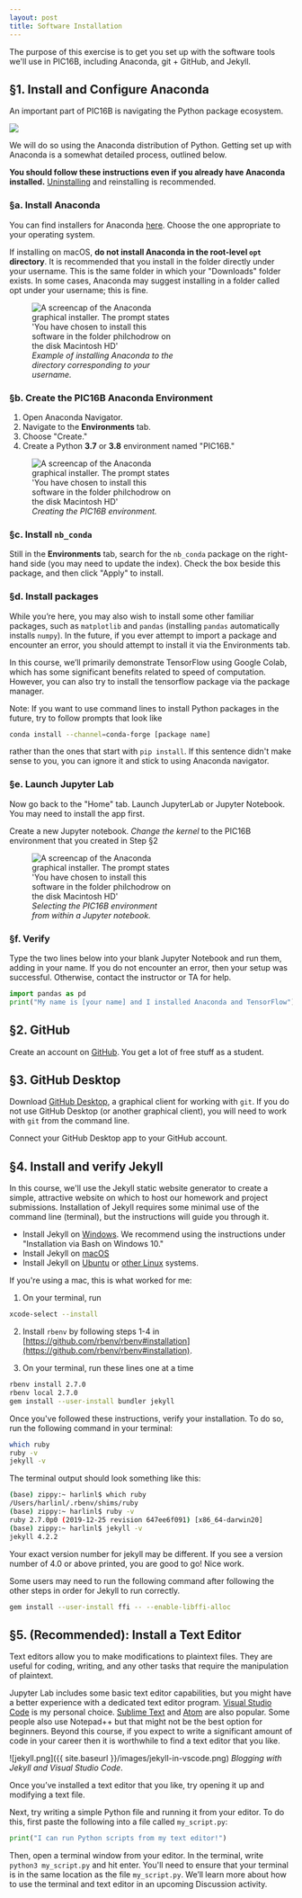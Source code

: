 ```yaml
---
layout: post
title: Software Installation
---
```


The purpose of this exercise is to get you set up with the software tools we'll use in PIC16B, including Anaconda, git + GitHub, and Jekyll. 

## §1. Install and Configure Anaconda

An important part of PIC16B is navigating the Python package ecosystem. 

[![](https://imgs.xkcd.com/comics/python_environment_2x.png)](https://xkcd.com/1987/)

We will do so using the Anaconda distribution of Python. Getting set up with Anaconda is a somewhat detailed process, outlined below. 

**You should follow these instructions even if you already have Anaconda installed.** [Uninstalling](https://docs.anaconda.com/anaconda/install/uninstall/) and reinstalling is recommended. 

### §a. Install Anaconda

You can find installers for Anaconda [here](https://docs.anaconda.com/anaconda/install/). Choose the one appropriate to your operating system. 

If installing on macOS, **do not install Anaconda in the root-level `opt` directory**. It is recommended that you install in the folder directly under your username. This is the same folder in which your "Downloads" folder exists. In some cases, Anaconda may suggest installing in a folder called opt under your username; this is fine.

<figure class="image" style="width:50%">
    <img src="http://philchodrow.github.io/PIC16B/_images/installation-directory.png" alt="A screencap of the Anaconda graphical installer. The prompt states 'You have chosen to install this software in the folder philchodrow on the disk Macintosh HD'">
    <figcaption><i>Example of installing Anaconda to the directory corresponding to your username.</i></figcaption>
</figure>

### §b. Create the PIC16B Anaconda Environment

1. Open Anaconda Navigator. 
2. Navigate to the **Environments** tab. 
3. Choose "Create."
4. Create a Python **3.7** or **3.8** environment named "PIC16B." 

<figure class="image" style="width:50%">
    <img src="http://philchodrow.github.io/PIC16B/_images/create-environment.png" alt="A screencap of the Anaconda graphical installer. The prompt states 'You have chosen to install this software in the folder philchodrow on the disk Macintosh HD'">
    <figcaption><i>Creating the PIC16B environment.</i></figcaption>
</figure>

### §c. Install `nb_conda`

Still in the **Environments** tab, search for the `nb_conda` package on the right-hand side (you may need to update the index). 
Check the box beside this package, and then click "Apply" to install. 

### §d. Install packages 

While you’re here, you may also wish to install some other familiar packages, such as `matplotlib` and `pandas` (installing `pandas` automatically installs `numpy`). In the future, if you ever attempt to import a package and encounter an error, you should attempt to install it via the Environments tab.

In this course, we’ll primarily demonstrate TensorFlow using Google Colab, which has some significant benefits related to speed of computation. However, you can also try to install the tensorflow package via the package manager.

Note: If you want to use command lines to install Python packages in the future, try to follow prompts that look like
```bash
conda install --channel=conda-forge [package name]
```
rather than the ones that start with ```pip install```. If this sentence didn't make sense to you, you can ignore it and stick to using Anaconda navigator.

### §e. Launch Jupyter Lab

Now go back to the "Home" tab. Launch JupyterLab or Jupyter Notebook. You may need to install the app first. 

Create a new Jupyter notebook. *Change the kernel* to the PIC16B environment that you created in Step §2

<figure class="image" style="width:50%">
    <img src="http://philchodrow.github.io/PIC16B/_images/change-kernel.png" alt="A screencap of the Anaconda graphical installer. The prompt states 'You have chosen to install this software in the folder philchodrow on the disk Macintosh HD'">
    <figcaption><i>Selecting the PIC16B environment from within a Jupyter notebook.</i></figcaption>
</figure>

### §f. Verify

Type the two lines below into your blank Jupyter Notebook and run them, adding in your name. If you do not encounter an error, then your setup was successful. Otherwise, contact the instructor or TA for help. 

```python
import pandas as pd
print("My name is [your name] and I installed Anaconda and TensorFlow")
```

## §2. GitHub

Create an account on [GitHub](https://education.github.com/pack). You get a lot of free stuff as a student.

## §3. GitHub Desktop

Download [GitHub Desktop](https://desktop.github.com/), a graphical client for working with `git`. If you do not use GitHub Desktop (or another graphical client), you will need to work with `git` from the command line. 

Connect your GitHub Desktop app to your GitHub account. 

## §4. Install and verify Jekyll

In this course, we'll use the Jekyll static website generator to create a simple, attractive website on which to host our homework and project submissions. Installation of Jekyll requires some minimal use of the command line (terminal), but the instructions will guide you through it. 

- Install Jekyll on [Windows](https://jekyllrb.com/docs/installation/windows/). We recommend using the instructions under "Installation via Bash on Windows 10."
- Install Jekyll on [macOS](https://jekyllrb.com/docs/installation/macos/)
- Install Jekyll on [Ubuntu](https://jekyllrb.com/docs/installation/ubuntu/) or [other Linux](https://jekyllrb.com/docs/installation/other-linux/) systems. 

If you're using a mac, this is what worked for me:

1. On your terminal, run
```bash
xcode-select --install
```

2. Install `rbenv` by following steps 1-4 in [https://github.com/rbenv/rbenv#installation](https://github.com/rbenv/rbenv#installation).

3. On your terminal, run these lines one at a time
```bash
rbenv install 2.7.0 
rbenv local 2.7.0 
gem install --user-install bundler jekyll
```

Once you've followed these instructions, verify your installation. To do so, run the following command in your terminal: 

```bash 
which ruby
ruby -v
jekyll -v
```

The terminal output should look something like this: 

```bash
(base) zippy:~ harlinl$ which ruby
/Users/harlinl/.rbenv/shims/ruby
(base) zippy:~ harlinl$ ruby -v
ruby 2.7.0p0 (2019-12-25 revision 647ee6f091) [x86_64-darwin20]
(base) zippy:~ harlinl$ jekyll -v
jekyll 4.2.2
```
Your exact version number for jekyll may be different. If you see a version number of 4.0 or above printed, you are good to go! Nice work.

Some users may need to run the following command after following the other steps in order for Jekyll to run correctly.

```bash
gem install --user-install ffi -- --enable-libffi-alloc
```

## §5. (Recommended): Install a Text Editor

Text editors allow you to make modifications to plaintext files. They are useful for coding, writing, and any other tasks that require the manipulation of plaintext. 

Jupyter Lab includes some basic text editor capabilities, but you might have a better experience with a dedicated text editor program. [Visual Studio Code](https://code.visualstudio.com/) is my personal choice. [Sublime Text](https://www.sublimetext.com/) and [Atom](https://atom.io/) are also popular. Some people also use Notepad++ but that might not be the best option for beginners. Beyond this course, if you expect to write a significant amount of code in your career then it is worthwhile to find a text editor that you like. 

![jekyll.png]({{ site.baseurl }}/images/jekyll-in-vscode.png)
*Blogging with Jekyll and Visual Studio Code*.

Once you’ve installed a text editor that you like, try opening it up and modifying a text file.

Next, try writing a simple Python file and running it from your editor. To do this, first paste the following into a file called `my_script.py`:

```Python
print("I can run Python scripts from my text editor!")
```

Then, open a terminal window from your editor. In the terminal, write `python3 my_script.py` and hit enter. You'll need to ensure that your terminal is in the same location as the file `my_script.py`. We’ll learn more about how to use the terminal and text editor in an upcoming Discussion activity.